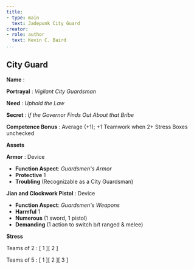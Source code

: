 ```yaml
---
title:
- type: main
  text: Jadepunk City Guard
creator:
- role: author
  text: Kevin C. Baird
...
```


## City Guard

**Name**
:

**Portrayal**
: *Vigilant City Guardsman*

**Need**
: *Uphold the Law*

**Secret**
: *If the Governor Finds Out About that Bribe*

**Competence Bonus**
: Average (+1); +1 Teamwork when 2+ Stress Boxes unchecked

**Assets**

**Armor**
: Device

- **Function Aspect**: *Guardsmen's Armor*
- **Protective** 1
- **Troubling** (Recognizable as a City Guardsman)

**Jian and Clockwork Pistol**
: Device

- **Function Aspect**: *Guardsmen's Weapons*
- **Harmful** 1
- **Numerous** (1 sword, 1 pistol)
- **Demanding** (1 action to switch b/t ranged & melee)

**Stress**

Teams of 2
: [ 1 ][ 2 ]

Teams of 5
: [ 1 ][ 2 ][ 3 ]
